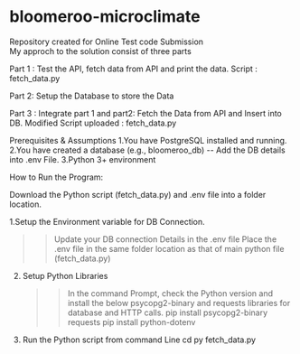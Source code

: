 # bloomeroo-microclimate
Repository created for Online Test code Submission  
My approch to the solution consist of three parts

Part 1 : Test the API, fetch data from API and print the data.
Script : fetch_data.py

Part 2: Setup the Database to store the Data 

Part 3 :
Integrate part 1 and part2: Fetch the Data from API and Insert into DB.
Modified Script uploaded : fetch_data.py

Prerequisites & Assumptions
1.You have PostgreSQL installed and running.
2.You have created a database (e.g., bloomeroo_db) -- Add the DB details into .env File.
3.Python 3+ environment

How to Run the Program:

Download the Python script (fetch_data.py)  and .env file into a folder location.

1.Setup the Environment variable for DB Connection.
  >> Update your DB connection Details in the .env file
  >> Place the .env file in the same folder location as that of main python file (fetch_data.py)

2. Setup Python Libraries
   >> In the command Prompt, check the Python version and install the below psycopg2-binary and requests libraries for  database and HTTP calls. 
   >> pip install psycopg2-binary requests
   >> pip install python-dotenv
3. Run the Python script from command Line 
   cd <Folder Location >
   py fetch_data.py




